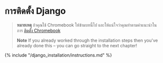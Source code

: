# การติดตั้ง Django

> **หมายเหตุ** ถ้าคุณใช้ Chromebook ให้ข้ามบทนี้ไป และให้แน่ใจว่าคุณทำตามคำแนะนำในการ [ติดตั้ง Chromebook](../chromebook_setup/README.md)
> 
> **Note** If you already worked through the installation steps then you've already done this – you can go straight to the next chapter!

{% include "/django_installation/instructions.md" %}